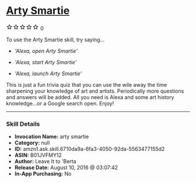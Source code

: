 # [Arty Smartie](http://alexa.amazon.com/#skills/amzn1.ask.skill.6710da9a-6fa3-4050-92da-5563477155d2)
![0 stars](../../images/ic_star_border_black_18dp_1x.png)![0 stars](../../images/ic_star_border_black_18dp_1x.png)![0 stars](../../images/ic_star_border_black_18dp_1x.png)![0 stars](../../images/ic_star_border_black_18dp_1x.png)![0 stars](../../images/ic_star_border_black_18dp_1x.png) 0

To use the Arty Smartie skill, try saying...

* *'Alexa, open Arty Smartie'*

* *'Alexa, start Arty Smartie'*

* *'Alexa, launch Arty Smartie'*

This is just a fun trivia quiz that you can use the wile away the time sharpening your knowledge of art and artists. Periodically more questions and answers will be added. All you need is Alexa and some art history knowledge...or a Google search open. Enjoy!

***

### Skill Details

* **Invocation Name:** arty smartie
* **Category:** null
* **ID:** amzn1.ask.skill.6710da9a-6fa3-4050-92da-5563477155d2
* **ASIN:** B01JVFMY12
* **Author:** Leave It to 'Berta
* **Release Date:** August 10, 2016 @ 03:07:42
* **In-App Purchasing:** No
